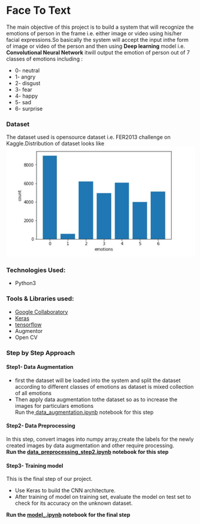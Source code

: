 # Face To Text
The main objective of this project is to build a system that will recognize the emotions of person in the frame i.e. either image or video using his/her facial expressions.So basically the system will accept the input inthe form of image or video of the person and then using <b>Deep learning</b> model i.e. <b>Convolutional Neural Network</b> itwill output the emotion of person out of 7 classes of emotions including :
* 0- neutral
* 1- angry
* 2- disgust
* 3- fear
* 4- happy
* 5- sad
* 6- surprise

### Dataset
The dataset used is opensource dataset i.e. FER2013 challenge on Kaggle.Distribution of dataset looks like ![dataset](Data_set.JPG)

### Technologies Used:
* Python3
### Tools & Libraries used:
*  [Google Collaboratory](https://colab.research.google.com/notebooks/welcome.ipynb)
* [Keras](https://keras.io/) 
* [tensorflow](https://www.tensorflow.org/)
* Augmentor
* Open CV

### Step by Step Approach
#### Step1- Data Augmentation
* first the dataset will be loaded into the system and split the dataset according to different classes of emotions as dataset is mixed collection of all emotions
* Then apply data augmentation tothe dataset so as to increase the images for particulars emotions
<br>Run the<u> data_augmentation.ipynb</u> notebook for this step</b>

#### Step2- Data Preprocessing
In this step, convert images into numpy array,create the labels for the newly created images by data augmentation and other require processing. <br>
<b> Run the <u>data_preprocessing_step2.ipynb</u> notebook for this step</b>

#### Step3- Training model
This is the final step of our project.
* Use Keras to build the CNN architecture.
* After training of model on training set, evaluate the model on test set to check for its accuracy on the unknown dataset.

<b> Run the <u> model_.ipynb</u> notebook for the final step </b>
